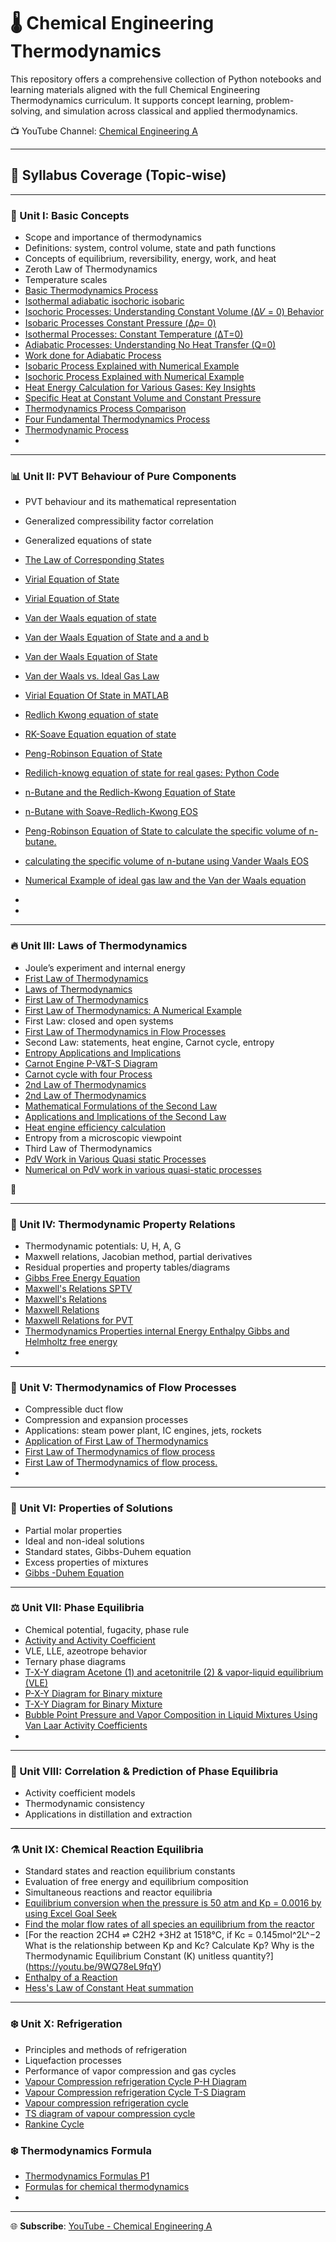 # 🌡️ Chemical Engineering Thermodynamics

This repository offers a comprehensive collection of Python notebooks and learning materials aligned with the full Chemical Engineering Thermodynamics curriculum. It supports concept learning, problem-solving, and simulation across classical and applied thermodynamics.

 
📺 YouTube Channel: [Chemical Engineering A](https://www.youtube.com/@chemicalengineeringA)

---

## 📘 Syllabus Coverage (Topic-wise)

---

### 🧪 Unit I: Basic Concepts
- Scope and importance of thermodynamics
- Definitions: system, control volume, state and path functions
- Concepts of equilibrium, reversibility, energy, work, and heat
- Zeroth Law of Thermodynamics
- Temperature scales
- [Basic Thermodynamics Process](https://youtube.com/shorts/EP5mhrBLT6s)
- [Isothermal adiabatic isochoric isobaric](https://youtube.com/shorts/PZoay-MLHXo)
- [Isochoric Processes: Understanding Constant Volume (Δ𝑉 = 0) Behavior ](https://youtu.be/1FKkBLQeSKw)
- [Isobaric Processes Constant Pressure (Δ𝑝= 0)](https://youtu.be/tWZiGlBPRmw)
- [Isothermal Processes: Constant Temperature (ΔT=0)](https://youtu.be/AZUZddnIeC8)
- [Adiabatic Processes: Understanding No Heat Transfer (Q=0)](https://youtu.be/biMxPSH5Czw)
- [Work done for Adiabatic Process](https://youtube.com/shorts/VbUtfq6vBLA)
- [Isobaric Process Explained with Numerical Example](https://youtu.be/DJZK1x9Xfew)
- [Isochoric Process Explained with Numerical Example](https://youtu.be/c1hLAE1NwoQ)
- [Heat Energy Calculation for Various Gases: Key Insights](https://youtu.be/pbZoV8t1dTI)
- [Specific Heat at Constant Volume and Constant Pressure](https://youtube.com/shorts/YFMWTL-AY6I)
- [Thermodynamics Process Comparison](https://youtube.com/shorts/x3doAQXd1F8)
- [Four Fundamental Thermodynamics Process](https://youtube.com/shorts/tMNxzgvHZfo)
- [Thermodynamic Process](https://youtube.com/shorts/apvlEtCQd0g)
- 



---

### 📊 Unit II: PVT Behaviour of Pure Components
- PVT behaviour and its mathematical representation
- Generalized compressibility factor correlation
- Generalized equations of state
- [The Law of Corresponding States ](https://youtube.com/shorts/gPzrrft2RVw)
- [Virial Equation of State](https://youtu.be/tzu0K2SrnDw)
- [Virial Equation of State](https://youtube.com/shorts/5XHQbPQMfs0)
- [Van der Waals equation of state](https://youtube.com/shorts/otoFvLKL-ac)
- [Van der Waals Equation of State and a and b](https://youtube.com/shorts/YSeDt9I0vYk)
- [Van der Waals Equation of State](https://youtube.com/shorts/hRnq9oU4eIk)
- [Van der Waals vs. Ideal Gas Law](https://youtube.com/shorts/N3f0U4KDKO4)
- [Virial Equation Of State in MATLAB](https://youtu.be/Wo-O7T5TaCA)
- [Redlich Kwong equation of state](https://youtu.be/yMB0wuQpqdU)
- [RK-Soave Equation equation of state](https://youtu.be/4RjO2o4nEy0)
- [Peng-Robinson Equation of State](https://youtu.be/fup_836s1M0)
- [Redilich-knowg equation of state for real gases: Python Code](https://youtu.be/NPVAEiCsdss)
- [n-Butane and the Redlich-Kwong Equation of State](https://youtu.be/w3KpX6JZPzY)
- [n-Butane with Soave-Redlich-Kwong EOS](https://youtu.be/6vMoJA8UGzM)
- [Peng-Robinson Equation of State to calculate the specific volume of n-butane.](https://youtu.be/Ae-cgv1DUW0)
- [calculating the specific volume of n-butane using Vander Waals EOS](https://youtu.be/uRE9GkafcYQ)
- [Numerical Example of ideal gas law and the Van der Waals equation](https://youtube.com/shorts/p26nYtNv2AQ)
- 

- 



---

### 🔥 Unit III: Laws of Thermodynamics
- Joule’s experiment and internal energy
- [Frist Law of Thermodynamics ](https://youtube.com/shorts/6JBWmAHn8Dk)
- [Laws of Thermodynamics](https://youtube.com/shorts/rXY026pxkec)
- [First Law of Thermodynamics](https://youtube.com/shorts/UzAY2xCS7X4)
- [ First Law of Thermodynamics: A Numerical Example](https://youtu.be/lBBIH5wT-qc)
- First Law: closed and open systems
- [First Law of Thermodynamics in Flow Processes](https://youtu.be/dEQR9G-75zU)
- Second Law: statements, heat engine, Carnot cycle, entropy
- [Entropy Applications and Implications](https://youtube.com/shorts/eYjC5rY79E8)
- [Carnot Engine P-V&T-S Diagram](https://youtube.com/shorts/jzWu4bEYj2c)
- [Carnot cycle with four Process](https://youtube.com/shorts/MAb_Zh4ZJ6U)
- [2nd Law of Thermodynamics](https://youtube.com/shorts/IiVHaSfktrU)
- [2nd Law of Thermodynamics](https://youtube.com/shorts/UWginyiOESE)
- [Mathematical Formulations of the Second Law ](https://youtube.com/shorts/--F2s5m3eD8)
- [Applications and Implications of the Second Law](https://youtube.com/shorts/g7VR-oAI5_g)
- [Heat engine efficiency calculation](https://youtube.com/shorts/sYbaP1eX1Ms)
- Entropy from a microscopic viewpoint
- Third Law of Thermodynamics
- [PdV Work in Various Quasi static Processes](https://youtu.be/11WJ8B1Alvo)
- [Numerical on PdV work in various quasi-static processes](https://youtu.be/w-d-ZeAaAfs)

📁

---

### 📐 Unit IV: Thermodynamic Property Relations
- Thermodynamic potentials: U, H, A, G
- Maxwell relations, Jacobian method, partial derivatives
- Residual properties and property tables/diagrams
- [Gibbs Free Energy Equation](https://youtube.com/shorts/E2V87ZloJVo)
- [Maxwell's Relations SPTV ](https://youtube.com/shorts/m5SpsAoNq38)
- [Maxwell's Relations](https://youtube.com/shorts/nrc3jFTWESs)
- [Maxwell Relations ](https://youtube.com/shorts/mekd4No7JyI)
- [Maxwell Relations for PVT](https://youtube.com/shorts/JwPFHg8D2xo)
- [Thermodynamics Properties internal Energy Enthalpy Gibbs and  Helmholtz free energy](https://youtube.com/shorts/8HDmMz3npWw)
- 



---

### 🚀 Unit V: Thermodynamics of Flow Processes

- Compressible duct flow
- Compression and expansion processes
- Applications: steam power plant, IC engines, jets, rockets
- [Application of First Law of Thermodynamics](https://youtube.com/shorts/0B78B-grNLU)
- [First Law of Thermodynamics of flow process](https://youtube.com/shorts/KkamsK_y_8w)
- [First Law of Thermodynamics of flow process.](https://youtube.com/shorts/NTDLCjXnNnQ)
- 



---

### 🧪 Unit VI: Properties of Solutions
- Partial molar properties
- Ideal and non-ideal solutions
- Standard states, Gibbs-Duhem equation
- Excess properties of mixtures
- [Gibbs -Duhem Equation ](https://youtube.com/shorts/-rp6yCc5kDk)



---

### ⚖️ Unit VII: Phase Equilibria
- Chemical potential, fugacity, phase rule
- [Activity and Activity Coefficient](https://youtube.com/shorts/2sn8HtvmW7g)
- VLE, LLE, azeotrope behavior
- Ternary phase diagrams
- [T-X-Y diagram  Acetone (1) and acetonitrile (2) & vapor-liquid equilibrium (VLE)](https://youtu.be/wc3wlsDreZs)
- [P-X-Y Diagram for Binary mixture ](https://youtu.be/o-X4SOS4h8g)
- [T-X-Y Diagram for Binary Mixture ](https://youtu.be/sBa7W3pPDMY)
- [Bubble Point Pressure and Vapor Composition in Liquid Mixtures Using Van Laar Activity Coefficients](https://youtu.be/sQU_ZLf6Dlc)
- 



---

### 🔄 Unit VIII: Correlation & Prediction of Phase Equilibria
- Activity coefficient models
- Thermodynamic consistency
- Applications in distillation and extraction



---

### ⚗️ Unit IX: Chemical Reaction Equilibria
- Standard states and reaction equilibrium constants
- Evaluation of free energy and equilibrium composition
- Simultaneous reactions and reactor equilibria
- [Equilibrium conversion when the pressure is 50 atm and Kp = 0.0016 by using  Excel Goal Seek](https://youtu.be/h7PHk5JXTQg)
- [Find the molar flow rates of all species  an equilibrium from the reactor](https://youtu.be/qkPUW8sHpC4)
- [For the reaction 2CH4 ⇌ C2H2 +3H2 at 1518°C, if Kc = 0.145mol^2L^−2 What is the relationship between Kp and Kc? Calculate Kp? Why is the Thermodynamic Equilibrium Constant (K) unitless quantity?] (https://youtu.be/9WQ78eL9fqY)
- [Enthalpy of a Reaction](https://youtube.com/shorts/G6JfmtbZN20)
- [Hess's Law of Constant Heat summation](https://youtube.com/shorts/h5ICM07-Z2o)



---

### ❄️ Unit X: Refrigeration
- Principles and methods of refrigeration
- Liquefaction processes
- Performance of vapor compression and gas cycles
- [Vapour Compression refrigeration Cycle P-H Diagram](https://youtube.com/shorts/5FymgHU1Mxc)
- [Vapour Compression refrigeration Cycle T-S Diagram](https://youtube.com/shorts/I9QaQm_n0pQ)
- [Vapour compression refrigeration cycle](https://youtube.com/shorts/uBnsh2m8Rxs)
- [TS diagram of vapour compression cycle ](https://youtube.com/shorts/UB7kXoL94gs)
- [Rankine Cycle](https://youtube.com/shorts/uQ-Ry7zdDss)

### ❄️ Thermodynamics Formula
- [Thermodynamics Formulas P1](https://youtube.com/shorts/3_dMT3U1aOU)
- [Formulas for chemical thermodynamics](https://youtube.com/shorts/8JDBIuWHNTE)
- 

---


🌐 **Subscribe**: [YouTube - Chemical Engineering A](https://www.youtube.com/@chemicalengineeringA)
